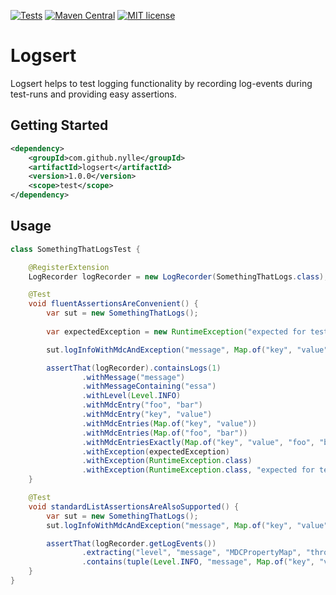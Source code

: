 [![Tests](https://github.com/Nylle/Logsert/workflows/test/badge.svg?branch=main)](https://github.com/Nylle/Logsert/actions?query=workflow%3ATest)
[![Maven Central](https://img.shields.io/maven-central/v/com.github.nylle/logsert.svg?label=maven-central)](https://maven-badges.herokuapp.com/maven-central/com.github.nylle/logsert)
[![MIT license](http://img.shields.io/badge/license-MIT-brightgreen.svg?style=flat)](http://opensource.org/licenses/MIT)

# Logsert

Logsert helps to test logging functionality by recording log-events during test-runs and providing easy assertions.

## Getting Started
```xml
<dependency>
    <groupId>com.github.nylle</groupId>
    <artifactId>logsert</artifactId>
    <version>1.0.0</version>
    <scope>test</scope>
</dependency>
```

## Usage
```java
class SomethingThatLogsTest {

    @RegisterExtension
    LogRecorder logRecorder = new LogRecorder(SomethingThatLogs.class);

    @Test
    void fluentAssertionsAreConvenient() {
        var sut = new SomethingThatLogs();
        
        var expectedException = new RuntimeException("expected for test");

        sut.logInfoWithMdcAndException("message", Map.of("key", "value", "foo", "bar"), expectedException);

        assertThat(logRecorder).containsLogs(1)
                .withMessage("message")
                .withMessageContaining("essa")
                .withLevel(Level.INFO)
                .withMdcEntry("foo", "bar")
                .withMdcEntry("key", "value")
                .withMdcEntries(Map.of("key", "value"))
                .withMdcEntries(Map.of("foo", "bar"))
                .withMdcEntriesExactly(Map.of("key", "value", "foo", "bar"))
                .withException(expectedException)
                .withException(RuntimeException.class)
                .withException(RuntimeException.class, "expected for test");
    }

    @Test
    void standardListAssertionsAreAlsoSupported() {
        var sut = new SomethingThatLogs();
        sut.logInfoWithMdcAndException("message", Map.of("key", "value"), new RuntimeException("expected for test"));

        assertThat(logRecorder.getLogEvents())
                .extracting("level", "message", "MDCPropertyMap", "throwableProxy.className", "throwableProxy.message")
                .contains(tuple(Level.INFO, "message", Map.of("key", "value"), RuntimeException.class.getName(), "expected for test"));
    }
}
```
